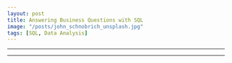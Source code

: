 ```yaml
---
layout: post
title: Answering Business Questions with SQL
image: "/posts/john_schnobrich_unsplash.jpg"
tags: [SQL, Data Analysis]
---
```



---



---
